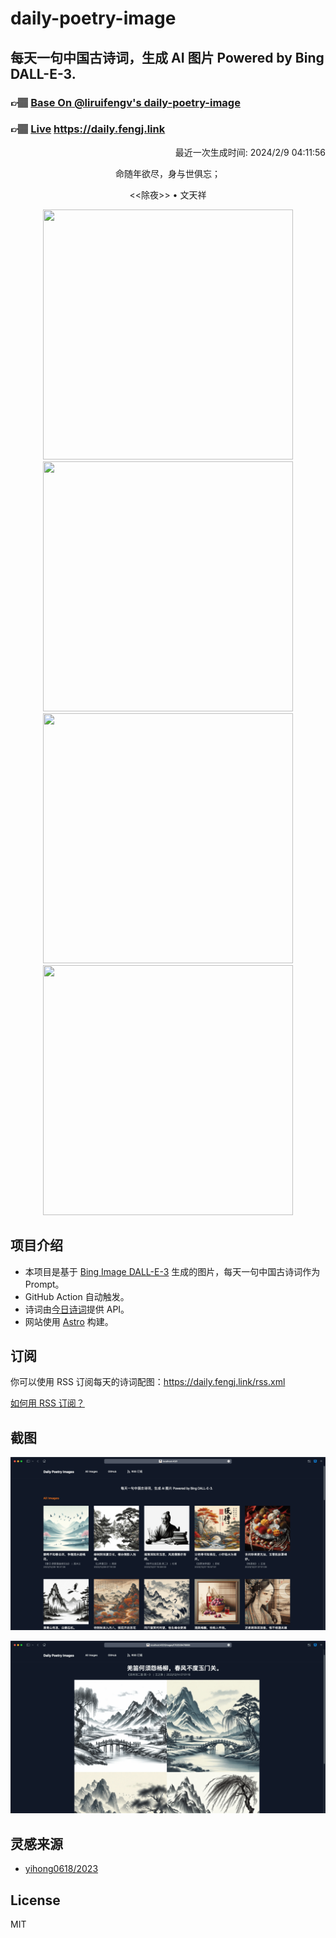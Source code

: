 
# daily-poetry-image

## 每天一句中国古诗词，生成 AI 图片 Powered by Bing DALL-E-3.

### 👉🏽 [Base On @liruifengv's daily-poetry-image](https://github.com/liruifengv/daily-poetry-image)

### 👉🏽 [Live](https://daily.fengj.link) https://daily.fengj.link

<p align="right">
  最近一次生成时间: 2024/2/9 04:11:56
</p>
<p align="center">
命随年欲尽，身与世俱忘；
</p>
<p align="center">
<<除夜>> • 文天祥
</p>
<p align="center">
<img src="https://tse2.mm.bing.net/th/id/OIG3.CM6cPic1rEqvoywi10Zr" height="400" width="400" />
<img src="https://tse1.mm.bing.net/th/id/OIG3.GQbCpvuQZ4NcmlRidBzH" height="400" width="400" />
<img src="https://tse2.mm.bing.net/th/id/OIG3.kkOFOQl5ngZeQJw.Lntq" height="400" width="400" />
<img src="https://tse2.mm.bing.net/th/id/OIG3.p.qyBEVeNytMj_oP8Djq" height="400" width="400" />
</p>

## 项目介绍

-   本项目是基于 [Bing Image DALL-E-3](https://www.bing.com/images/create) 生成的图片，每天一句中国古诗词作为 Prompt。
-   GitHub Action 自动触发。
-   诗词由[今日诗词](https://www.jinrishici.com/)提供 API。
-   网站使用 [Astro](https://astro.build) 构建。

## 订阅

你可以使用 RSS 订阅每天的诗词配图：https://daily.fengj.link/rss.xml

[如何用 RSS 订阅？](https://zhuanlan.zhihu.com/p/55026716)

## 截图

![图片列表](./screenshots/Snipaste_2023-12-28_21-00-26.png)

![图片详情](./screenshots/Snipaste_2023-12-28_21-00-53.png)

## 灵感来源

-   [yihong0618/2023](https://github.com/yihong0618/2023)

## License

MIT
